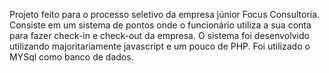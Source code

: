 Projeto feito para o processo seletivo da empresa júnior Focus Consultoria. Consiste em um sistema de pontos onde o funcionário utiliza a sua conta para fazer check-in e check-out da empresa. O sistema foi desenvolvido utilizando majoritariamente javascript e um pouco de PHP. Foi utilizado o MYSql como banco de dados.
